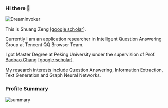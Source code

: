 ### Hi there 👋
<p align="left"> <img src="https://komarev.com/ghpvc/?username=DreamInvoker" alt="DreamInvoker" /> </p>

This is Shuang Zeng [[google scholar]](https://scholar.google.com/citations?user=cTanK_QAAAAJ&hl=en). 

Currently I am an application researcher in Intelligent Question Answering Group at Tencent QQ Browser Team.

I got Master Degree at Peking University under the supervision of Prof. [Baobao Chang](https://icl.pku.edu.cn/cy/cbb/index.htm) [[google scholar]](https://scholar.google.com/citations?user=LaKNyhQAAAAJ&hl=en).

My research interests include Question Answering, Information Extraction, Text Generation and Graph Neural Networks.

<!--
**DreamInvoker/DreamInvoker** is a ✨ _special_ ✨ repository because its `README.md` (this file) appears on your GitHub profile.

Here are some ideas to get you started:

- 🔭 I’m currently working on ...
- 🌱 I’m currently learning ...
- 👯 I’m looking to collaborate on ...
- 🤔 I’m looking for help with ...
- 💬 Ask me about ...
- 📫 How to reach me: ...
- 😄 Pronouns: ...
- ⚡ Fun fact: ...
-->

### Profile Summary

![summary](https://github-readme-stats.vercel.app/api?username=DreamInvoker&show_icons=true&theme=radical)
